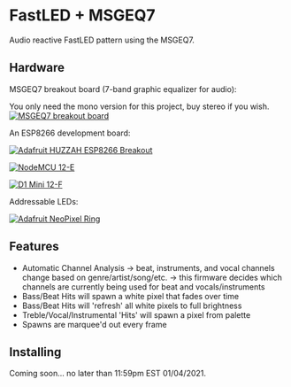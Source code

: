 FastLED + MSGEQ7
=========

Audio reactive FastLED pattern using the MSGEQ7.

Hardware
--------

MSGEQ7  breakout board (7-band graphic equalizer for audio):

You only need the mono version for this project, buy stereo if you wish.
[![MSGEQ7  breakout board](https://i.ebayimg.com/images/g/XMoAAOSw0e9UwT9y/s-l300.jpg)](https://www.ebay.com/itm/MSGEQ7-breakout-board-7-band-graphic-equalizer-for-audio-for-Arduino-RPi-PIC-/301210655107)


An ESP8266 development board:

[![Adafruit HUZZAH ESP8266 Breakout](https://cdn-shop.adafruit.com/310x233/2471-10.jpg)](https://www.adafruit.com/products/2471)

[![NodeMCU 12-E](https://images-na.ssl-images-amazon.com/images/I/61GwRCoPxlL._AC_SL1035_.jpg)](https://www.amazon.com/HiLetgo-Internet-Development-Wireless-Micropython/dp/B081CSJV2V/ref=sr_1_1_sspa?dchild=1&keywords=nodemcu+12-e&qid=1609781366&sr=8-1-spons&psc=1&spLa=ZW5jcnlwdGVkUXVhbGlmaWVyPUEzTFI4VlIyTDNPVlY5JmVuY3J5cHRlZElkPUEwODI4NDQ3MjVEMlY0NUtFN0lSNyZlbmNyeXB0ZWRBZElkPUEwNTYyNjkzMU5WTEI1SjdJUTlDJndpZGdldE5hbWU9c3BfYXRmJmFjdGlvbj1jbGlja1JlZGlyZWN0JmRvTm90TG9nQ2xpY2s9dHJ1ZQ==)

[![D1 Mini 12-F](https://images-na.ssl-images-amazon.com/images/I/61KNTnEWAXL._AC_SL1000_.jpg)](https://www.amazon.com/AITRIP-NodeMcu-Internet-Development-Compatible/dp/B08C7FYM5T/ref=sr_1_2?dchild=1&keywords=d1+mini&qid=1609781610&sr=8-2)


Addressable LEDs:

[![Adafruit NeoPixel Ring](https://www.adafruit.com/images/145x109/1586-00.jpg)](https://www.adafruit.com/product/1586)

Features
--------
* Automatic Channel Analysis
 -> beat, instruments, and vocal channels change based on genre/artist/song/etc.
 -> this firmware decides which channels are currently being used for beat and vocals/instruments
* Bass/Beat Hits will spawn a white pixel that fades over time
* Bass/Beat Hits will 'refresh' all white pixels to full brightness
* Treble/Vocal/Instrumental 'Hits' will spawn a pixel from palette
* Spawns are marquee'd out every frame

Installing
-----------

Coming soon... no later than 11:59pm EST 01/04/2021.
